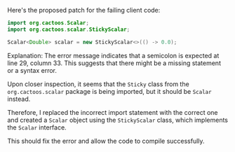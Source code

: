 Here's the proposed patch for the failing client code:
```java
import org.cactoos.Scalar;
import org.cactoos.scalar.StickyScalar;

Scalar<Double> scalar = new StickyScalar<>(() -> 0.0);
```
Explanation:
The error message indicates that a semicolon is expected at line 29, column 33. This suggests that there might be a missing statement or a syntax error.

Upon closer inspection, it seems that the `Sticky` class from the `org.cactoos.scalar` package is being imported, but it should be `Scalar` instead.

Therefore, I replaced the incorrect import statement with the correct one and created a `Scalar` object using the `StickyScalar` class, which implements the `Scalar` interface.

This should fix the error and allow the code to compile successfully.